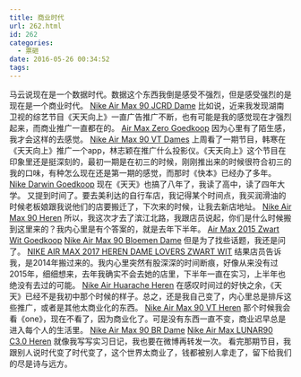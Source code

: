 ```yaml
---
title: 商业时代
url: 262.html
id: 262
categories:
  - 票砸
date: 2016-05-26 00:34:52
tags:
---
```


马云说现在是一个数据时代。数据这个东西我倒是感受不强烈，但是感受强烈的是现在是一个商业时代。 [Nike Air Max 90 JCRD Dame](http://www.nikeairmax2017.nl/nike-air-max-dame-goedkoop/nike-air-max-90-jcrd-dame.html) 比如说，近来我发现湖南卫视的综艺节目《天天向上》一直广告推广不断，也有可能是我的感觉现在才强烈起来，而商业推广一直都在的。 [Air Max Zero Goedkoop](http://www.goedkoopairmaxnike.nl/nike-air-max-nederland/air-max-zero.html) 因为心里有了陌生感，我才会这样的去感觉。 [Nike Air Max 90 VT Dames](http://www.nikeairmax2017.nl/nike-air-max-dame-goedkoop/nike-air-max-90-vt-dames.html) 上周看了一期节目，韩寒在《天天向上》推广一个app，林志颖在推广什么投影仪。《天天向上》这个节目在印象里还是挺深刻的，最初一期是在初三的时候，刚刚推出来的时候很符合初三的我的口味，有种怎么现在还是第一期的感觉，而那时《快本》已经办了多年。 [Nike Darwin Goedkoop](http://www.nikeairmax2017.nl/andere-nike/nike-darwin.html) 现在《天天》也搞了八年了，我读了高中，读了四年大学。 又提到时间了。要去美利达的自行车店，我记得某个时间点，我买润滑油的时候老板娘跟我说他们的店要搬迁了，下次来的时候，让我去新店地址。 [Nike Air Max 90 Heren](http://www.nikeairmax2017.nl/nike-air-max-heren-goedkoop/nike-air-max-90-heren.html) 所以，我这次才去了滨江北路，我跟店员说起，你们是什么时候搬到这里来的？我内心里是有个答案的，就是去年下半年。 [Air Max 2015 Zwart Wit Goedkoop](http://www.goedkoopairmaxnike.nl/nike-air-max-2015/air-max-2015-zwart-wit.html) [Nike Air Max 90 Bloemen Dame](http://www.nikeairmax2017.nl/nike-air-max-dame-goedkoop/nike-air-max-90-bloemen-dame.html) 但是为了找些话题，我还是问了。 [NIKE AIR MAX 2017 HEREN DAME LOVERS ZWART WIT](http://www.nikeairmax2017.nl/nike-air-max-2017-heren-dame-lovers-zwart-wit.html) 结果店员告诉我，是2014年搬过来的。我内心里突然有股深深的时间断痕，好像从来没有过2015年，细细想来，去年我确实不会去她的店里，下半年一直在实习，上半年也绝没有去过的可能。 [Nike Air Huarache Heren](http://www.nikeairmax2017.nl/andere-nike/nike-air-huarache-heren.html) 在感叹时间过的好快之余，《天天》已经不是我初中那个时候的样子。总之，还是我自己变了，内心里总是排斥这些推广，或者是其他太商业化的东西。 [Nike Air Max 90 VT Heren](http://www.nikeairmax2017.nl/nike-air-max-heren-goedkoop/nike-air-max-90-vt-heren.html) 那个时候我会看《one》，现在不看了，因为商业化了。可是没有东西一直不变，商业迟早总是进入每个人的生活里。 [Nike Air Max 90 BR Dame](http://www.nikeairmax2017.nl/nike-air-max-dame-goedkoop/nike-air-max-90-br-dame.html) [Nike Air Max LUNAR90 C3.0 Heren](http://www.nikeairmax2017.nl/nike-air-max-heren-goedkoop/nike-air-max-lunar90-c3-0-heren.html) 就像我写写实习日记，我也要在微博再转发一次。 看完那期节目，我跟别人说时代变了时代变了，这个世界太商业了，钱都被别人拿走了，留下给我们的尽是诗与远方。